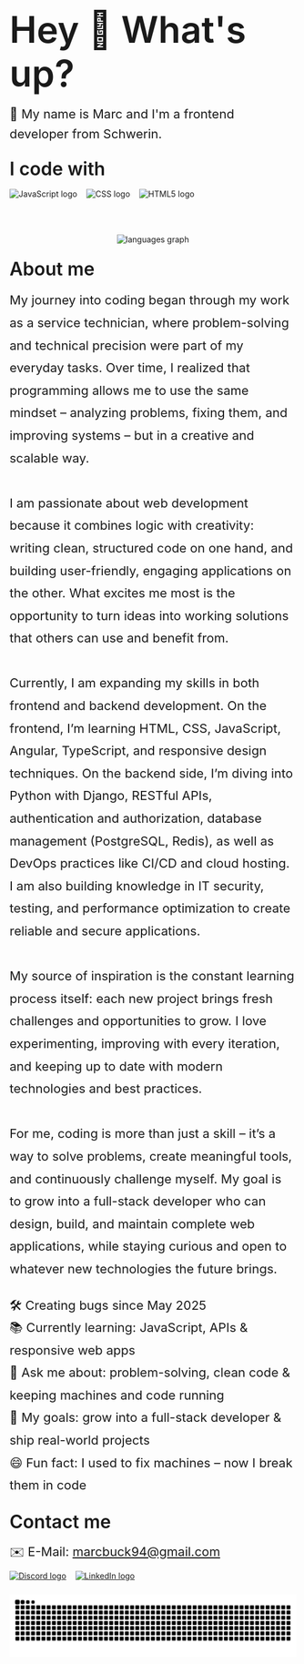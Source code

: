 <!-- Headline -->
<h1 align="left" style="font-size:64px; font-weight:600; margin:0 0 16px 0;">
  Hey 👋 What's up?
</h1>

<!-- Intro -->
<p align="left" style="font-size:22px; line-height:1.6; margin:0 0 24px 0;">
  📌 My name is Marc and I'm a frontend developer from Schwerin.
</p>

<!-- I code with -->
<h2 align="left" style="font-size:32px; font-weight:600; margin:0 0 16px 0;">
  I code with
</h2>

<div align="left" style="display:flex; align-items:center; gap:16px; flex-wrap:wrap; margin:0 0 24px 0;">
  <img src="https://cdn.jsdelivr.net/gh/devicons/devicon/icons/javascript/javascript-original.svg" height="56" alt="JavaScript logo" />
  <img src="https://cdn.jsdelivr.net/gh/devicons/devicon/icons/css3/css3-original.svg" height="56" alt="CSS logo" />
  <img src="https://cdn.jsdelivr.net/gh/devicons/devicon/icons/html5/html5-original.svg" height="56" alt="HTML5 logo" />
</div>

<!-- Optional: Top languages card -->
<div align="center" style="margin:0 0 24px 0;">
  <img src="https://github-readme-stats.vercel.app/api/top-langs?username=MarcAndreBuck&locale=en&hide_title=false&layout=compact&card_width=320&langs_count=5&theme=dracula&hide_border=false&order=2" alt="languages graph" />
</div>

<!-- About me -->
<h2 align="left" style="font-size:32px; font-weight:600; margin:0 0 16px 0;">
  About me
</h2>

<p align="left" style="font-size:22px; line-height:1.8; margin:0 0 24px 0;">
  My journey into coding began through my work as a service technician, where problem-solving and technical precision were part of my everyday tasks. Over time, I realized that programming allows me to use the same mindset – analyzing problems, fixing them, and improving systems – but in a creative and scalable way. <br><br>
  I am passionate about web development because it combines logic with creativity: writing clean, structured code on one hand, and building user-friendly, engaging applications on the other. What excites me most is the opportunity to turn ideas into working solutions that others can use and benefit from. <br><br>
  Currently, I am expanding my skills in both frontend and backend development. On the frontend, I’m learning HTML, CSS, JavaScript, Angular, TypeScript, and responsive design techniques. On the backend side, I’m diving into Python with Django, RESTful APIs, authentication and authorization, database management (PostgreSQL, Redis), as well as DevOps practices like CI/CD and cloud hosting. I am also building knowledge in IT security, testing, and performance optimization to create reliable and secure applications. <br><br>
  My source of inspiration is the constant learning process itself: each new project brings fresh challenges and opportunities to grow. I love experimenting, improving with every iteration, and keeping up to date with modern technologies and best practices. <br><br>
  For me, coding is more than just a skill – it’s a way to solve problems, create meaningful tools, and continuously challenge myself. My goal is to grow into a full-stack developer who can design, build, and maintain complete web applications, while staying curious and open to whatever new technologies the future brings.
</p>

<!-- Quick facts -->
<p align="left" style="font-size:22px; line-height:1.8; margin:0 0 24px 0;">
  🛠️ Creating bugs since May 2025 <br>
  📚 Currently learning: JavaScript, APIs &amp; responsive web apps <br>
  💬 Ask me about: problem-solving, clean code &amp; keeping machines and code running <br>
  🎯 My goals: grow into a full-stack developer &amp; ship real-world projects <br>
  😄 Fun fact: I used to fix machines – now I break them in code
</p>

<!-- Contact -->
<h2 align="left" style="font-size:32px; font-weight:600; margin:0 0 16px 0;">
  Contact me
</h2>

<p align="left" style="font-size:22px; line-height:1.6; margin:0 0 16px 0;">
  ✉️ E-Mail: <a href="mailto:marcbuck94@gmail.com">marcbuck94@gmail.com</a>
</p>

<div align="left" style="display:flex; align-items:center; gap:16px; flex-wrap:wrap; margin:0 0 24px 0;">
  <a href="https://discord.com/users/skybreake" target="_blank" rel="noreferrer">
    <img src="https://raw.githubusercontent.com/maurodesouza/profile-readme-generator/master/src/assets/icons/social/discord/default.svg" width="64" height="48" alt="Discord logo" />
  </a>
  <a href="https://www.linkedin.com/in/marc-andr%C3%A9-buck-b921431aa/" target="_blank" rel="noreferrer">
    <img src="https://raw.githubusercontent.com/maurodesouza/profile-readme-generator/master/src/assets/icons/social/linkedin/default.svg" width="64" height="48" alt="LinkedIn logo" />
  </a>
</div>

<!-- Snake -->
<img src="https://raw.githubusercontent.com/MarcAndreBuck/MarcAndreBuck/output/snake.svg" alt="Snake animation" />
